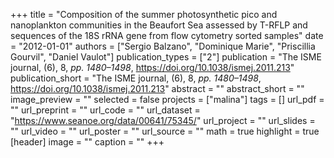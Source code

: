 +++
title = "Composition of the summer photosynthetic pico and nanoplankton communities in the Beaufort Sea assessed by T-RFLP and sequences of the 18S rRNA gene from flow cytometry sorted samples"
date = "2012-01-01"
authors = ["Sergio Balzano", "Dominique Marie", "Priscillia Gourvil", "Daniel Vaulot"]
publication_types = ["2"]
publication = "The ISME journal, (6), 8, _pp. 1480–1498_, https://doi.org/10.1038/ismej.2011.213"
publication_short = "The ISME journal, (6), 8, _pp. 1480–1498_, https://doi.org/10.1038/ismej.2011.213"
abstract = ""
abstract_short = ""
image_preview = ""
selected = false
projects = ["malina"]
tags = []
url_pdf = ""
url_preprint = ""
url_code = ""
url_dataset = "https://www.seanoe.org/data/00641/75345/"
url_project = ""
url_slides = ""
url_video = ""
url_poster = ""
url_source = ""
math = true
highlight = true
[header]
image = ""
caption = ""
+++
